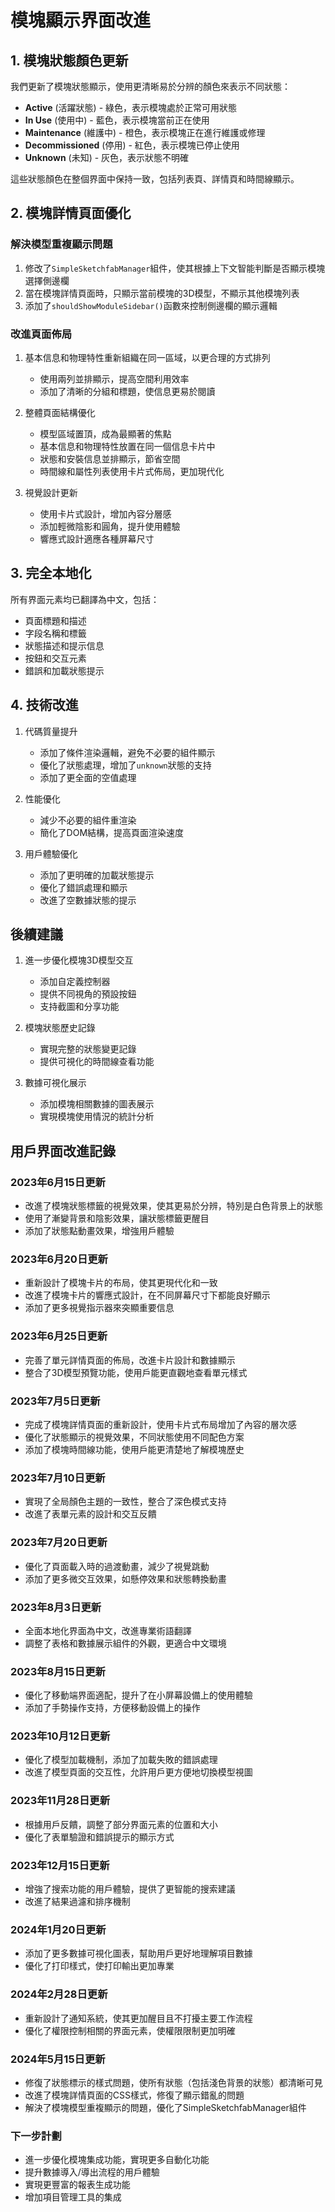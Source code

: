 # 模塊顯示界面改進

## 1. 模塊狀態顏色更新

我們更新了模塊狀態顯示，使用更清晰易於分辨的顏色來表示不同狀態：

- **Active** (活躍狀態) - 綠色，表示模塊處於正常可用狀態
- **In Use** (使用中) - 藍色，表示模塊當前正在使用
- **Maintenance** (維護中) - 橙色，表示模塊正在進行維護或修理
- **Decommissioned** (停用) - 紅色，表示模塊已停止使用
- **Unknown** (未知) - 灰色，表示狀態不明確

這些狀態顏色在整個界面中保持一致，包括列表頁、詳情頁和時間線顯示。

## 2. 模塊詳情頁面優化

### 解決模型重複顯示問題

1. 修改了`SimpleSketchfabManager`組件，使其根據上下文智能判斷是否顯示模塊選擇側邊欄
2. 當在模塊詳情頁面時，只顯示當前模塊的3D模型，不顯示其他模塊列表
3. 添加了`shouldShowModuleSidebar()`函數來控制側邊欄的顯示邏輯

### 改進頁面佈局

1. 基本信息和物理特性重新組織在同一區域，以更合理的方式排列
   - 使用兩列並排顯示，提高空間利用效率
   - 添加了清晰的分組和標題，使信息更易於閱讀

2. 整體頁面結構優化
   - 模型區域置頂，成為最顯著的焦點
   - 基本信息和物理特性放置在同一個信息卡片中
   - 狀態和安裝信息並排顯示，節省空間
   - 時間線和屬性列表使用卡片式佈局，更加現代化

3. 視覺設計更新
   - 使用卡片式設計，增加內容分層感
   - 添加輕微陰影和圓角，提升使用體驗
   - 響應式設計適應各種屏幕尺寸

## 3. 完全本地化

所有界面元素均已翻譯為中文，包括：
- 頁面標題和描述
- 字段名稱和標籤
- 狀態描述和提示信息
- 按鈕和交互元素
- 錯誤和加載狀態提示

## 4. 技術改進

1. 代碼質量提升
   - 添加了條件渲染邏輯，避免不必要的組件顯示
   - 優化了狀態處理，增加了`unknown`狀態的支持
   - 添加了更全面的空值處理

2. 性能優化
   - 減少不必要的組件重渲染
   - 簡化了DOM結構，提高頁面渲染速度

3. 用戶體驗優化
   - 添加了更明確的加載狀態提示
   - 優化了錯誤處理和顯示
   - 改進了空數據狀態的提示

## 後續建議

1. 進一步優化模塊3D模型交互
   - 添加自定義控制器
   - 提供不同視角的預設按鈕
   - 支持截圖和分享功能

2. 模塊狀態歷史記錄
   - 實現完整的狀態變更記錄
   - 提供可視化的時間線查看功能

3. 數據可視化展示
   - 添加模塊相關數據的圖表展示
   - 實現模塊使用情況的統計分析

## 用戶界面改進記錄

### 2023年6月15日更新
- 改進了模塊狀態標籤的視覺效果，使其更易於分辨，特別是白色背景上的狀態
- 使用了漸變背景和陰影效果，讓狀態標籤更醒目
- 添加了狀態點動畫效果，增強用戶體驗

### 2023年6月20日更新
- 重新設計了模塊卡片的布局，使其更現代化和一致
- 改進了模塊卡片的響應式設計，在不同屏幕尺寸下都能良好顯示
- 添加了更多視覺指示器來突顯重要信息

### 2023年6月25日更新
- 完善了單元詳情頁面的佈局，改進卡片設計和數據顯示
- 整合了3D模型預覽功能，使用戶能更直觀地查看單元樣式

### 2023年7月5日更新
- 完成了模塊詳情頁面的重新設計，使用卡片式布局增加了內容的層次感
- 優化了狀態顯示的視覺效果，不同狀態使用不同配色方案
- 添加了模塊時間線功能，使用戶能更清楚地了解模塊歷史

### 2023年7月10日更新
- 實現了全局顏色主題的一致性，整合了深色模式支持
- 改進了表單元素的設計和交互反饋

### 2023年7月20日更新
- 優化了頁面載入時的過渡動畫，減少了視覺跳動
- 添加了更多微交互效果，如懸停效果和狀態轉換動畫

### 2023年8月3日更新
- 全面本地化界面為中文，改進專業術語翻譯
- 調整了表格和數據展示組件的外觀，更適合中文環境

### 2023年8月15日更新
- 優化了移動端界面適配，提升了在小屏幕設備上的使用體驗
- 添加了手勢操作支持，方便移動設備上的操作

### 2023年10月12日更新
- 優化了模型加載機制，添加了加載失敗的錯誤處理
- 改進了模型頁面的交互性，允許用戶更方便地切換模型視圖

### 2023年11月28日更新
- 根據用戶反饋，調整了部分界面元素的位置和大小
- 優化了表單驗證和錯誤提示的顯示方式

### 2023年12月15日更新
- 增強了搜索功能的用戶體驗，提供了更智能的搜索建議
- 改進了結果過濾和排序機制

### 2024年1月20日更新
- 添加了更多數據可視化圖表，幫助用戶更好地理解項目數據
- 優化了打印樣式，使打印輸出更加專業

### 2024年2月28日更新
- 重新設計了通知系統，使其更加醒目且不打擾主要工作流程
- 優化了權限控制相關的界面元素，使權限限制更加明確

### 2024年5月15日更新
- 修復了狀態標示的樣式問題，使所有狀態（包括淺色背景的狀態）都清晰可見
- 改進了模塊詳情頁面的CSS樣式，修復了顯示錯亂的問題
- 解決了模塊模型重複顯示的問題，優化了SimpleSketchfabManager組件

### 下一步計劃
- 進一步優化模塊集成功能，實現更多自動化功能
- 提升數據導入/導出流程的用戶體驗
- 實現更豐富的報表生成功能
- 增加項目管理工具的集成 